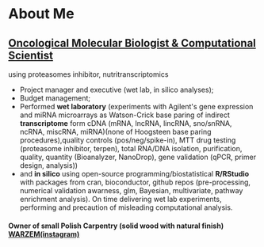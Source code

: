 # About Me

## [Oncological Molecular Biologist & Computational Scientist](https://github.com/Wabram/cv/blob/master/CV_EN.pdf)
using proteasomes inhibitor, nutritranscriptomics

- Project manager and executive (wet lab, in silico analyses); 
- Budget management;
- Performed **wet laboratory** (experiments with Agilent's gene expression and miRNA microarrays as Watson-Crick base paring of indirect **transcriptome** form cDNA (mRNA, lncRNA, lincRNA, sno/snRNA, ncRNA, miscRNA, miRNA)(none of Hoogsteen base paring procedures),quality controls (pos/neg/spike-in), MTT drug testing (proteasome inhibitor, terpen),  total RNA/DNA isolation, purification, quality, quantity (Bioanalyzer, NanoDrop), gene validation (qPCR, primer design, analysis)) 
- and **in silico** using open-source programming/biostatistical **R/RStudio** with packages from cran, bioconductor, github repos (pre-processing, numerical validation awarness, glm, Bayesian, multivariate, pathway enrichment analysis). On time delivering wet lab experiments, performing and precaution of misleading computational analysis.


#### Owner of small Polish Carpentry (solid wood with natural finish) [WARZEM(instagram)](https://www.instagram.com/wa.rzem/)
